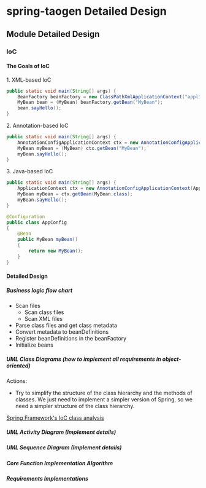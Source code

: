 # spring-taogen Detailed Design

## Module Detailed Design

### IoC

#### The Goals of IoC

1\. XML-based IoC

```java
public static void main(String[] args) {
    BeanFactory beanFactory = new ClassPathXmlApplicationContext("applicationContext.xml");
    MyBean bean = (MyBean) beanFactory.getBean("MyBean");
    bean.sayHello();
}
```

2\. Annotation-based IoC

```java
public static void main(String[] args) {
    AnnotationConfigApplicationContext ctx = new AnnotationConfigApplicationContext("com.taogen");
    MyBean myBean = (MyBean) ctx.getBean("MyBean");
    myBean.sayHello();
}
```

3\. Java-based IoC

```java
public static void main(String[] args) {
    ApplicationContext ctx = new AnnotationConfigApplicationContext(AppConfig.class);
    MyBean myBean = ctx.getBean(MyBean.class);
    myBean.sayHello();
}
```

```java
@Configuration
public class AppConfig
{
    @Bean
    public MyBean myBean()
    {
        return new MyBean();
    }
}
```

#### Detailed Design

##### Business logic flow chart

- Scan files
  - Scan class files
  - Scan XML files
- Parse class files and get class metadata
- Convert metadata to beanDefinitions
- Register beanDefinitions in the beanFactory
- Initialize beans

##### UML Class Diagrams (how to implement all requirements in object-oriented)

Actions:

- Try to simplify the structure of the class hierarchy and the methods of classes. We just need to implement a simpler version of Spring, so we need a simpler structure of the class hierarchy.

[Spring Framework's IoC class analysis](/software-design/spring-framework/spring-framework-analysis.html#ioc)

##### UML Activity Diagram (Implement details)

##### UML Sequence Diagram (Implement details)

##### Core Function Implementation Algorithm

##### Requirements Implementations
